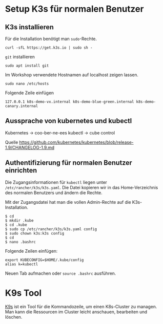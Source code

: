 # Setup K3s für normalen Benutzer

## K3s installieren

Für die Installation benötigt man `sudo`-Rechte.
```shell
curl -sfL https://get.k3s.io | sudo sh -
```
`git` installieren
```shell
sudo apt install git
```

Im Workshop verwendete Hostnamen auf localhost zeigen lassen.
```shell
sudo nano /etc/hosts
```
Folgende Zeile einfügen
```shell
127.0.0.1 k8s-demo-vx.internal k8s-demo-blue-green.internal k8s-demo-canary.internal
```
## Aussprache von kubernetes und kubectl
Kubernetes -> coo-ber-ne-ees
kubectl -> cube control

Quelle https://github.com/kubernetes/kubernetes/blob/release-1.9/CHANGELOG-1.9.md

## Authentifizierung für normalen Benutzer einrichten

Die Zugangsinformationen für `kubectl` liegen unter `/etc/rancher/k3s/k3s.yaml`. Die Datei kopieren wir in das Home-Verzeichnis des normalen Benutzers und ändern die Rechte.

Mit der Zugangsdatei hat man die vollen Admin-Rechte auf die K3s-Installation.

```shell
$ cd
$ mkdir .kube
$ cd .kube
$ sudo cp /etc/rancher/k3s/k3s.yaml config
$ sudo chown k3s:k3s config
$ cd
$ nano .bashrc
```
Folgende Zeilen einfügen:
```shell
export KUBECONFIG=$HOME/.kube/config
alias k=kubectl
```

Neuen Tab aufmachen oder `source .bashrc` ausführen.

# K9s Tool
[K9s](https://github.com/derailed/k9s) ist ein Tool für die Kommandozeile, um einen K8s-Cluster zu managen. Man kann die Ressourcen im Cluster leicht anschauen, bearbeiten und löschen.
